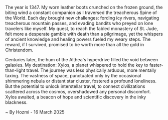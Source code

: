 
The year is 1347.  My worn leather boots crunched on the frozen ground, the biting wind a constant companion as I traversed the treacherous Spine of the World.  Each day brought new challenges: fording icy rivers, navigating treacherous mountain passes, and evading bandits who preyed on lone travelers like myself.  My quest, to reach the fabled monastery of St. Jude, felt more a desperate gamble with death than a pilgrimage, yet the whispers of ancient knowledge and healing powers fueled my weary steps. The reward, if I survived, promised to be worth more than all the gold in Christendom.

Centuries later, the hum of the Althea's hyperdrive filled the void between galaxies.  My destination: Xylos, a planet whispered to hold the key to faster-than-light travel.  The journey was less physically arduous, more mentally taxing.  The vastness of space, punctuated only by the occasional shimmering nebula or distant star cluster, fostered a profound loneliness.  But the potential to unlock interstellar travel, to connect civilizations scattered across the cosmos, overshadowed any personal discomfort.  Xylos awaited, a beacon of hope and scientific discovery in the inky blackness.

~ By Hozmi - 16 March 2025
